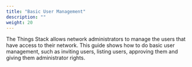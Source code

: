 ```yaml
---
title: "Basic User Management"
description: ""
weight: 20
---
```


The Things Stack allows network administrators to manage the users that have access to their network. This guide shows how to do basic user management, such as inviting users, listing users, approving them and giving them administrator rights.

